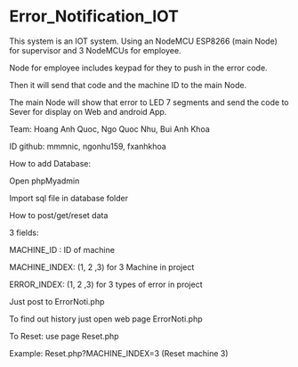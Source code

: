 # Error_Notification_IOT

This system is an IOT system. Using an NodeMCU ESP8266 (main Node) for supervisor and 3 NodeMCUs for employee.

Node for employee includes keypad for they to push in the error code.

Then it will send that code and the machine ID to the main Node.

The main Node will show that error to LED 7 segments and send the code to Sever for display on Web and android App.

Team: Hoang Anh Quoc, Ngo Quoc Nhu, Bui Anh Khoa

ID github: mmmnic, ngonhu159, fxanhkhoa


How to add Database:

Open phpMyadmin

Import sql file in database folder

How to post/get/reset data


3 fields:

MACHINE_ID : ID of machine

MACHINE_INDEX: (1, 2 ,3) for 3 Machine in project

ERROR_INDEX: (1, 2 ,3) for 3 types of error in project

Just post to ErrorNoti.php

To find out history just open web page ErrorNoti.php

To Reset: use page Reset.php

Example: Reset.php?MACHINE_INDEX=3 (Reset machine 3)

